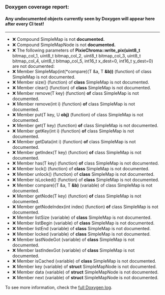 ### Doxygen coverage report: 
#### Any undocumented objects currently seen by Doxygen will appear here after every CI test!
---------------------------------------------------------
- :x: Compound SimpleMap is not **documented.**
- :x: Compound SimpleMapNode is not **documented.**
- :x: The following parameters of **PixieChroma::write_pix(uint8_t** bitmap_col_1, uint8_t bitmap_col_2, uint8_t bitmap_col_3, uint8_t bitmap_col_4, uint8_t bitmap_col_5, int16_t x_dest=0, int16_t y_dest=0) are not documented:
- :x: Member SimpleMap(int(*compare)(T &a, T **&b))** (function) of class SimpleMap is not documented.
- :x: Member size() (function) of **class** SimpleMap is not documented.
- :x: Member clear() (function) of **class** SimpleMap is not documented.
- :x: Member remove(T key) (function) **of** class SimpleMap is not documented.
- :x: Member remove(int i) (function) **of** class SimpleMap is not documented.
- :x: Member put(T key, U **obj)** (function) of class SimpleMap is not documented.
- :x: Member get(T key) (function) **of** class SimpleMap is not documented.
- :x: Member getKey(int i) (function) **of** class SimpleMap is not documented.
- :x: Member getData(int i) (function) **of** class SimpleMap is not documented.
- :x: Member getIndex(T key) (function) **of** class SimpleMap is not documented.
- :x: Member has(T key) (function) **of** class SimpleMap is not documented.
- :x: Member lock() (function) of **class** SimpleMap is not documented.
- :x: Member unlock() (function) of **class** SimpleMap is not documented.
- :x: Member isLocked() (function) of **class** SimpleMap is not documented.
- :x: Member compare)(T &a, T **&b)** (variable) of class SimpleMap is not documented.
- :x: Member getNode(T key) (function) **of** class SimpleMap is not documented.
- :x: Member getNodeIndex(int index) (function) **of** class SimpleMap is not documented.
- :x: Member listSize (variable) of **class** SimpleMap is not documented.
- :x: Member listBegin (variable) of **class** SimpleMap is not documented.
- :x: Member listEnd (variable) of **class** SimpleMap is not documented.
- :x: Member locked (variable) of **class** SimpleMap is not documented.
- :x: Member lastNodeGot (variable) of **class** SimpleMap is not documented.
- :x: Member lastIndexGot (variable) of **class** SimpleMap is not documented.
- :x: Member isCached (variable) of **class** SimpleMap is not documented.
- :x: Member key (variable) of **struct** SimpleMapNode is not documented.
- :x: Member data (variable) of **struct** SimpleMapNode is not documented.
- :x: Member next (variable) of **struct** SimpleMapNode is not documented.

To see more information, check the [full Doxygen log](../../../docs/doxy.log).